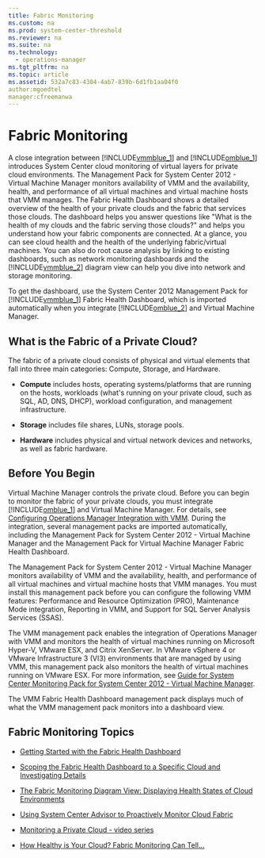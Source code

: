 ```yaml
---
title: Fabric Monitoring
ms.custom: na
ms.prod: system-center-threshold
ms.reviewer: na
ms.suite: na
ms.technology: 
  - operations-manager
ms.tgt_pltfrm: na
ms.topic: article
ms.assetid: 532a7c83-4304-4ab7-839b-6d1fb1aa04f0
author:mgoedtel
manager:cfreemanwa
---
```

# Fabric Monitoring
A close integration between [!INCLUDE[vmmblue_1](../../om/manage/includes/vmmblue_1_md.md)] and [!INCLUDE[omblue_1](../../om/manage/includes/omblue_1_md.md)] introduces System Center cloud monitoring of virtual layers for private cloud environments. The Management Pack for System Center 2012 \- Virtual Machine Manager monitors availability of VMM and the availability, health, and performance of all virtual machines and virtual machine hosts that VMM manages. The Fabric Health Dashboard shows a detailed overview of the health of your private clouds and the fabric that services those clouds. The dashboard helps you answer questions like "What is the health of my clouds and the fabric serving those clouds?" and helps you understand how your fabric components are connected. At a glance, you can see cloud health and the health of the underlying fabric\/virtual machines. You can also do root cause analysis by linking to existing dashboards, such as network monitoring dashboards and the [!INCLUDE[vmmblue_2](../../om/manage/includes/vmmblue_2_md.md)] diagram view can help you dive into network and storage monitoring.  
  
To get the dashboard, use the System Center 2012 Management Pack for [!INCLUDE[vmmblue_1](../../om/manage/includes/vmmblue_1_md.md)] Fabric Health Dashboard, which is imported automatically when you integrate [!INCLUDE[omblue_2](../../om/manage/includes/omblue_2_md.md)] and Virtual Machine Manager.  
  
## What is the Fabric of a Private Cloud?  
The fabric of a private cloud consists of physical and virtual elements that fall into three main categories: Compute, Storage, and Hardware.  
  
-   **Compute** includes hosts, operating systems\/platforms that are running on the hosts, workloads \(what's running on your private cloud, such as SQL, AD, DNS, DHCP\), workload configuration, and management infrastructure.  
  
-   **Storage** includes file shares, LUNs, storage pools.  
  
-   **Hardware** includes physical and virtual network devices and networks, as well as fabric hardware.  
  
## Before You Begin  
Virtual Machine Manager controls the private cloud. Before you can begin to monitor the fabric of your private clouds, you must integrate [!INCLUDE[omblue_1](../../om/manage/includes/omblue_1_md.md)] and Virtual Machine Manager. For details, see [Configuring Operations Manager Integration with VMM](https://go.microsoft.com/fwlink/?LinkId=325587). During the integration, several management packs are imported automatically, including the Management Pack for System Center 2012 \- Virtual Machine Manager and the Management Pack for Virtual Machine Manager Fabric Health Dashboard.  
  
The Management Pack for System Center 2012 \- Virtual Machine Manager monitors availability of VMM and the availability, health, and performance of all virtual machines and virtual machine hosts that VMM manages. You must install this management pack before you can configure the following VMM features: Performance and Resource Optimization \(PRO\), Maintenance Mode integration, Reporting in VMM, and Support for SQL Server Analysis Services \(SSAS\).  
  
The VMM management pack enables the integration of Operations Manager with VMM and monitors the health of virtual machines running on Microsoft Hyper\-V, VMware ESX, and Citrix XenServer. In VMware vSphere 4 or VMware Infrastructure 3 \(VI3\) environments that are managed by using VMM, this management pack also monitors the health of virtual machines running on VMware ESX. For more information, see [Guide for System Center Monitoring Pack for System Center 2012 \- Virtual Machine Manager](https://technet.microsoft.com/library/jj126988.aspx).  
  
The VMM Fabric Health Dashboard management pack displays much of what the VMM management pack monitors into a dashboard view.  
  
## Fabric Monitoring Topics  
  
-   [Getting Started with the Fabric Health Dashboard](../../om/manage/Getting-Started-with-the-Fabric-Health-Dashboard.md)  
  
-   [Scoping the Fabric Health Dashboard to a Specific Cloud and Investigating Details](../../om/manage/Scoping-the-Fabric-Health-Dashboard-to-a-Specific-Cloud-and-Investigating-Details.md)  
  
-   [The Fabric Monitoring Diagram View: Displaying Health States of Cloud Environments](../Topic/The%20Fabric%20Monitoring%20Diagram%20View:%20Displaying%20Health%20States%20of%20Cloud%20Environments.md)  
  
-   [Using System Center Advisor to Proactively Monitor Cloud Fabric](../../om/manage/Using-System-Center-Advisor-to-Proactively-Monitor-Cloud-Fabric.md)  
  
-   [Monitoring a Private Cloud \- video series](https://curah.microsoft.com/217123/monitoring-a-private-cloud-video-series)  
  
-   [How Healthy is Your Cloud? Fabric Monitoring Can Tell...](https://curah.microsoft.com/42340/how-healthy-is-your-cloud-fabric-monitoring-can-tell)  
  
